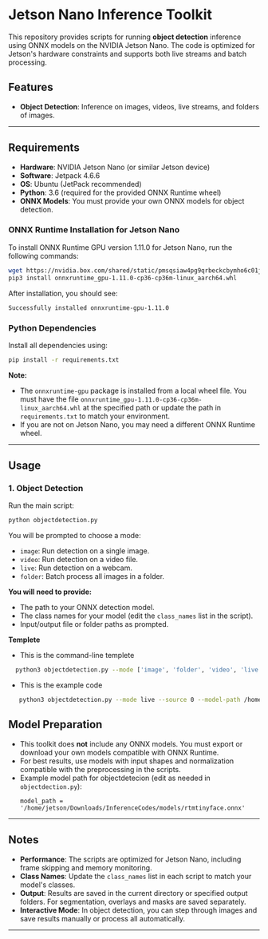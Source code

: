 # Jetson Nano Inference Toolkit

This repository provides scripts for running **object detection** inference using ONNX models on the NVIDIA Jetson Nano. The code is optimized for Jetson's hardware constraints and supports both live streams and batch processing.

## Features

- **Object Detection**: Inference on images, videos, live streams, and folders of images.

---

## Requirements

- **Hardware**: NVIDIA Jetson Nano (or similar Jetson device)
- **Software**: Jetpack 4.6.6
- **OS**: Ubuntu (JetPack recommended)
- **Python**: 3.6 (required for the provided ONNX Runtime wheel)
- **ONNX Models**: You must provide your own ONNX models for object detection.

### ONNX Runtime Installation for Jetson Nano

To install ONNX Runtime GPU version 1.11.0 for Jetson Nano, run the following commands:

```bash
wget https://nvidia.box.com/shared/static/pmsqsiaw4pg9qrbeckcbymho6c01jj4z.whl -O onnxruntime_gpu-1.11.0-cp36-cp36m-linux_aarch64.whl
pip3 install onnxruntime_gpu-1.11.0-cp36-cp36m-linux_aarch64.whl
```
After installation, you should see:

```
Successfully installed onnxruntime-gpu-1.11.0
```

### Python Dependencies

Install all dependencies using:

```bash
pip install -r requirements.txt
```

**Note:**  
- The `onnxruntime-gpu` package is installed from a local wheel file. You must have the file `onnxruntime_gpu-1.11.0-cp36-cp36m-linux_aarch64.whl` at the specified path or update the path in `requirements.txt` to match your environment.
- If you are not on Jetson Nano, you may need a different ONNX Runtime wheel.

---

## Usage

### 1. Object Detection

Run the main script:

```bash
python objectdetection.py
```

You will be prompted to choose a mode:

- `image`: Run detection on a single image.
- `video`: Run detection on a video file.
- `live`: Run detection on a webcam.
- `folder`: Batch process all images in a folder.

**You will need to provide:**
- The path to your ONNX detection model.
- The class names for your model (edit the `class_names` list in the script).
- Input/output file or folder paths as prompted.


**Templete**
 - This is the command-line templete
 ```bash
   python3 objectdetection.py --mode ['image', 'folder', 'video', 'live'] --source ['0','1','2',...] --model-path [model path to your onnx model file] --classes [your classes with a space] --batch-size [1,2,3,4] --input-size [widthxheight] --score-threshold [0-1]
 ```
 - This is the example code
 ```bash
    python3 objectdetection.py --mode live --source 0 --model-path /home/jetson/Jetson_codes/models/rtmtinyface.onnx --classes faces --batch-size 1 --input-size 640 640 --score-threshold 0.6
 ``` 

## Model Preparation

- This toolkit does **not** include any ONNX models. You must export or download your own models compatible with ONNX Runtime.
- For best results, use models with input shapes and normalization compatible with the preprocessing in the scripts.
- Example model path for objectdetecion (edit as needed in `objectdection.py`):
  ```
  model_path = '/home/jetson/Downloads/InferenceCodes/models/rtmtinyface.onnx'
  ```

---

## Notes

- **Performance**: The scripts are optimized for Jetson Nano, including frame skipping and memory monitoring.
- **Class Names**: Update the `class_names` list in each script to match your model's classes.
- **Output**: Results are saved in the current directory or specified output folders. For segmentation, overlays and masks are saved separately.
- **Interactive Mode**: In object detection, you can step through images and save results manually or process all automatically.

---
